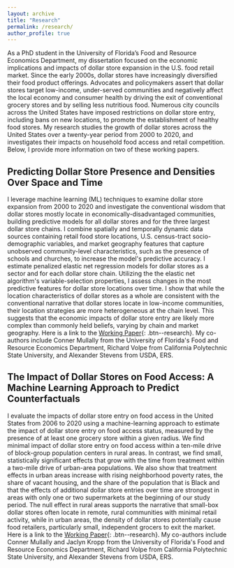 ```yaml
---
layout: archive
title: "Research"
permalink: /research/
author_profile: true
---
```


As a PhD student in the University of Florida’s Food and Resource Economics Department, my dissertation focused on the economic implications and impacts of dollar store expansion in the U.S. food retail market. Since the early 2000s, dollar stores have increasingly diversified their food product offerings. Advocates and policymakers assert that dollar stores target low-income, under-served communities and negatively affect the local economy and consumer health by driving the exit of conventional grocery stores and by selling less nutritious food. Numerous city councils across the United States have imposed restrictions on dollar store entry, including bans on new locations, to promote the establishment of healthy food stores. My research studies the growth of dollar stores across the United States over a twenty-year period from 2000 to 2020, and investigates their impacts on household food access and retail competition. Below, I provide more information on two of these working papers. 

## Predicting Dollar Store Presence and Densities Over Space and Time

I leverage machine learning (ML) techniques to examine dollar store expansion from 2000 to 2020 and investigate the conventional wisdom that dollar stores mostly locate in economically-disadvantaged communities, building predictive models for all dollar stores and for the three largest dollar store chains. I combine spatially and temporally dynamic data sources containing retail food store locations, U.S. census-tract socio-demographic variables, and market geography features that capture unobserved community-level characteristics, such as the presence of schools and churches, to increase the model's predictive accuracy. I estimate penalized elastic net regression models for dollar stores as a sector and for each dollar store chain. Utilizing the the elastic net algorithm's variable-selection properties, I assess changes in the most predictive features for dollar store locations over time. I show that while the location characteristics of dollar stores as a whole are consistent with the conventional narrative that dollar stores locate in low-income communities, their location strategies are more heterogeneous at the chain level. This suggests that the economic impacts of dollar store entry are likely more complex than commonly held beliefs, varying by chain and market geography. Here is a link to the [Working Paper](/files/papers/predicting_dollar_store_entries_and_densities_over_space_and_time.pdf){: .btn--research}. My co-authors include Conner Mullally from the University of Florida's Food and Resource Economics Department, Richard Volpe from California Polytechnic State University, and Alexander Stevens from USDA, ERS.  

## The Impact of Dollar Stores on Food Access: A Machine Learning Approach to Predict Counterfactuals 

I evaluate the impacts of dollar store entry on food access in the United States from 2006 to 2020 using a machine-learning approach to estimate the impact of dollar store entry on food access status, measured by the presence of at least one grocery store within a given radius. We find minimal impact of dollar store entry on food access within a ten-mile drive of block-group population centers in rural areas. In contrast, we find small, statistically significant effects that grow with the time from treatment within a two-mile drive of urban-area populations. We also show that treatment effects in urban areas increase with rising neighborhood poverty rates, the share of vacant housing, and the share of the population that is Black and that the effects of additional dollar store entries over time are strongest in areas with only one or two supermarkets at the beginning of our study period. The null effect in rural areas supports the narrative that small-box dollar stores often locate in remote, rural communities with minimal retail activity, while in urban areas, the density of dollar stores potentially cause food retailers, particularly small, independent grocers to exit the market. Here is a link to the [Working Paper](/files/papers/dollar_stores_and_food_access.pdf){: .btn--research}. My co-authors include Conner Mullally and Jaclyn Kropp from the University of Florida's Food and Resource Economics Department, Richard Volpe from California Polytechnic State University, and Alexander Stevens from USDA, ERS.   